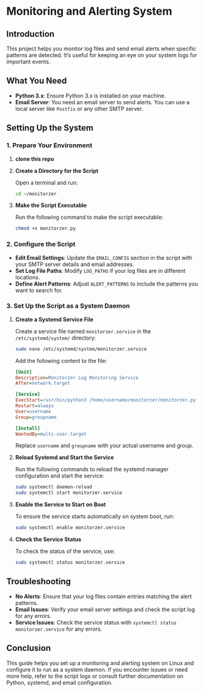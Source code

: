 # Monitoring and Alerting System

## Introduction

This project helps you monitor log files and send email alerts when specific patterns are detected. It’s useful for keeping an eye on your system logs for important events.

## What You Need

- **Python 3.x**: Ensure Python 3.x is installed on your machine.
- **Email Server**: You need an email server to send alerts. You can use a local server like `Postfix` or any other SMTP server.

## Setting Up the System

### 1. Prepare Your Environment

1. **clone this repo**

2. **Create a Directory for the Script**

    Open a terminal and run:

    ```bash
    cd ~/monitorzer
    ```

3. **Make the Script Executable**

    Run the following command to make the script executable:

    ```bash
    chmod +x monitorzer.py
    ```

### 2. Configure the Script

- **Edit Email Settings**: Update the `EMAIL_CONFIG` section in the script with your SMTP server details and email addresses.
- **Set Log File Paths**: Modify `LOG_PATHS` if your log files are in different locations.
- **Define Alert Patterns**: Adjust `ALERT_PATTERNS` to include the patterns you want to search for.

### 3. Set Up the Script as a System Daemon

1. **Create a Systemd Service File**

    Create a service file named `monitorzer.service` in the `/etc/systemd/system/` directory:

    ```bash
    sudo nano /etc/systemd/system/monitorzer.service
    ```

    Add the following content to the file:

    ```ini
    [Unit]
    Description=Monitorzer Log Monitoring Service
    After=network.target

    [Service]
    ExecStart=/usr/bin/python3 /home/username/monitorzer/monitorzer.py
    Restart=always
    User=username
    Group=groupname

    [Install]
    WantedBy=multi-user.target
    ```

    Replace `username` and `groupname` with your actual username and group.

2. **Reload Systemd and Start the Service**

    Run the following commands to reload the systemd manager configuration and start the service:

    ```bash
    sudo systemctl daemon-reload
    sudo systemctl start monitorzer.service
    ```

3. **Enable the Service to Start on Boot**

    To ensure the service starts automatically on system boot, run:

    ```bash
    sudo systemctl enable monitorzer.service
    ```

4. **Check the Service Status**

    To check the status of the service, use:

    ```bash
    sudo systemctl status monitorzer.service
    ```

## Troubleshooting

- **No Alerts**: Ensure that your log files contain entries matching the alert patterns.
- **Email Issues**: Verify your email server settings and check the script log for any errors.
- **Service Issues**: Check the service status with `systemctl status monitorzer.service` for any errors.

## Conclusion

This guide helps you set up a monitoring and alerting system on Linux and configure it to run as a system daemon. If you encounter issues or need more help, refer to the script logs or consult further documentation on Python, systemd, and email configuration.
